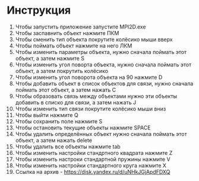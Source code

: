 # Инструкция
1. Чтобы запустить приложение запустите MPI2D.exe
2. Чтобы заспавнить объект нажмите ПКМ
2. Чтобы сменить тип объекта покрутите колёсико мыши вверх
3. Чтобы поймать объект нажмите на него ЛКМ
4. Чтобы изменить параметры объекта, нужно сначала поймать этот объект, а затем нажмите S
5. Чтобы изменить угол поворта объекта, нужно сначала поймать этот объект, а затем покрутить колёсико
6. Чтобы изменить угол поворота объекта на 90 нажмите D
7. Чтобы добавить объект в список объектов для связи, нужно сначала поймать этот объект, а затем нажать C
8. Чтобы образовать связь между объектами нужно эти объекты добавить в списко для связи, а затем нажать J
9. Чтобы изменить тип связи покрутите колёсико мыши вниз
10. Чтобы выйти нажмите Q
11. Чтобы сохранить поле нажмите S
12. Чтобы остановить текущие объекты нажмите SPACE
13. Чтобы удалить определённых объект нужно сначала поймать этот объект, а затем нажать delete
14. Чтобы удалить все объекты нажмите tab
15. Чтобы изменить настройки стандртного квадрата нажмите Z
16. Чтобы изменить настроки стандартной пружины нажмите V
17. Чтобы изменить настройки стандартного круга нажмите X
18. Ссылка на архив - https://disk.yandex.ru/d/uNHkJGjApdFDXQ